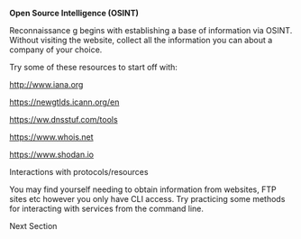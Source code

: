 **Open Source Intelligence (OSINT)**

Reconnaissance g begins with establishing a base of information via OSINT.
Without visiting the website, collect all the information you can about a
company of your choice.

Try some of these resources to start off with:

http://www.iana.org

https://newgtlds.icann.org/en

https://ww.dnsstuf.com/tools

https://www.whois.net

https://www.shodan.io

Interactions with protocols/resources

You may find yourself needing to obtain information from websites, FTP sites etc
however you only have CLI access. Try practicing some methods for interacting
with services from the command line.

Next Section
